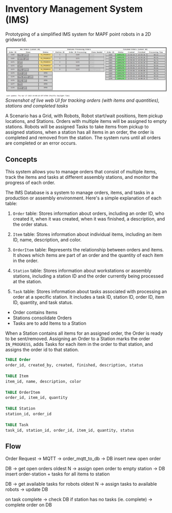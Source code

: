 # Inventory Management System (IMS)

Prototyping of a simplified IMS system for MAPF point robots in a 2D gridworld.

![IMS Web UI](../../media/ims_example.png)
*Screenshot of live web UI for tracking orders (with items and quantities), stations and completed tasks*

A Scenario has a Grid, with Robots, Robot start/wait positions, Item pickup locations, and Stations.
Orders with multiple items will be assigned to empty stations.
Robots will be assigned Tasks to take items from pickup to assigned stations,
when a station has all items in an order, the order is completed and removed from the station.
The system runs until all orders are completed or an error occurs.

## Concepts

This system allows you to manage orders that consist of multiple items, track the items and tasks at different assembly stations, and monitor the progress of each order.

The IMS Database is a system to manage orders, items, and tasks in a production or assembly environment. Here's a simple explanation of each table:

1. `Order` table: Stores information about orders, including an order ID, who created it, when it was created, when it was finished, a description, and the order status.

2. `Item` table: Stores information about individual items, including an item ID, name, description, and color.

3. `OrderItem` table: Represents the relationship between orders and items. It shows which items are part of an order and the quantity of each item in the order.

4. `Station` table: Stores information about workstations or assembly stations, including a station ID and the order currently being processed at the station.

5. `Task` table: Stores information about tasks associated with processing an order at a specific station. It includes a task ID, station ID, order ID, item ID, quantity, and task status.

* Order contains Items
* Stations consolidate Orders
* Tasks are to add Items to a Station

When a Station contains all items for an assigned order, the Order is ready to be sent/removed.
Assigning an Order to a Station marks the order `IN_PROGRESS`,
adds Tasks for each item in the order to that station, and assigns the order id to that station.

```sql
TABLE Order
order_id, created_by, created, finished, description, status

TABLE Item
item_id, name, description, color

TABLE OrderItem
order_id, item_id, quantity

TABLE Station
station_id, order_id

TABLE Task
task_id, station_id, order_id, item_id, quantity, status
```

## Flow

Order Request -> MQTT -> order_mqtt_to_db -> DB insert new open order

DB -> get open orders oldest N -> assign open order to empty station -> DB insert order-station + tasks for all items to station

DB -> get available tasks for robots oldest N -> assign tasks to available robots -> update DB

on task complete -> check DB if station has no tasks (ie. complete) -> complete order on DB
